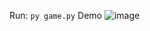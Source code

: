 Run: `py game.py`
Demo
![image](https://github.com/nghia46/Pygame-Physic/assets/84240893/83fac8a2-0685-42b2-a63e-a2baff5b6ed6)
